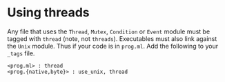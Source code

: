 <!-- ((! set title Using threads !)) ((! set learn !)) -->

# Using threads
Any file that uses the `Thread`, `Mutex`, `Condition` or `Event` module
must be tagged with `thread` \(note, not `threads`\). Executables must
also link against the `Unix` module. Thus if your code is in `prog.ml`.
Add the following to your `_tags` file.

```
<prog.ml> : thread
<prog.{native,byte}> : use_unix, thread

```

